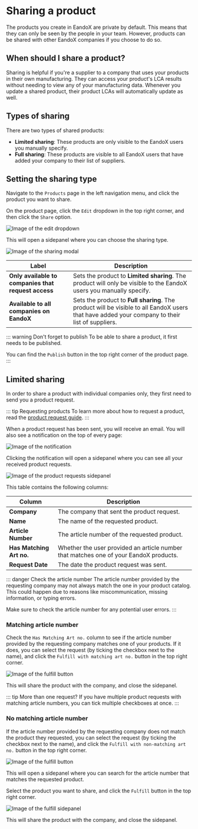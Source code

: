# Sharing a product

The products you create in EandoX are private by default. This means that they can only be seen by the people in your team. However, products can be shared with other EandoX companies if you choose to do so.

## When should I share a product?

Sharing is helpful if you're a supplier to a company that uses your products in their own manufacturing. They can access your product's LCA results without needing to view any of your manufacturing data. Whenever you update a shared product, their product LCAs will automatically update as well.

## Types of sharing

There are two types of shared products:

- **Limited sharing**: These products are only visible to the EandoX users you manually specify.
- **Full sharing**: These products are visible to all EandoX users that have added your company to their list of suppliers.

## Setting the sharing type

Navigate to the `Products` page in the left navigation menu, and click the product you want to share.

On the product page, click the `Edit` dropdown in the top right corner, and then click the `Share` option.

![Image of the edit dropdown](/images/product/share-dropdown.jpg)

This will open a sidepanel where you can choose the sharing type.

![Image of the sharing modal](/images/product/share-modal.jpg)

| Label | Description |
| ----- | ----------- |
| **Only available to companies that request access** | Sets the product to **Limited sharing**. The product will only be visible to the EandoX users you manually specify. |
| **Available to all companies on EandoX** | Sets the product to **Full sharing**. The product will be visible to all EandoX users that have added your company to their list of suppliers. |

::: warning Don't forget to publish
To be able to share a product, it first needs to be published.

You can find the `Publish` button in the top right corner of the product page.
:::

## Limited sharing

In order to share a product with individual companies only, they first need to send you a product request.

::: tip Requesting products
To learn more about how to request a product, read the [product request guide](/documentation/supplier/creating-a-product-request).
:::

When a product request has been sent, you will receive an email. You will also see a notification on the top of every page:

![Image of the notification](/images/product/request-button.jpg)

Clicking the notification will open a sidepanel where you can see all your received product requests.

![Image of the product requests sidepanel](/images/product/manage-requests-modal.jpg)

This table contains the following columns:

| Column | Description |
| ------ | ----------- |
| **Company** | The company that sent the product request. |
| **Name** | The name of the requested product. |
| **Article Number** | The article number of the requested product. |
| **Has Matching Art no.** | Whether the user provided an article number that matches one of your EandoX products. |
| **Request Date** | The date the product request was sent. |

::: danger Check the article number
The article number provided by the requesting company may not always match the one in your product catalog. This could happen due to reasons like miscommunication, missing information, or typing errors.

Make sure to check the article number for any potential user errors.
:::

### Matching article number

Check the `Has Matching Art no.` column to see if the article number provided by the requesting company matches one of your products. If it does, you can select the request (by ticking the checkbox next to the name), and click the `Fulfill with matching art no.` button in the top right corner.

![Image of the fulfill button](/images/product/fulfill-matching-artno.jpg)

This will share the product with the company, and close the sidepanel.

::: tip More than one request?
If you have multiple product requests with matching article numbers, you can tick multiple checkboxes at once.
:::

### No matching article number

If the article number provided by the requesting company does not match the product they requested, you can select the request (by ticking the checkbox next to the name), and click the `Fulfill with non-matching art no.` button in the top right corner.

![Image of the fulfill button](/images/product/fulfill-non-matching-artno.jpg)

This will open a sidepanel where you can search for the article number that matches the requested product.

Select the product you want to share, and click the `Fulfill` button in the top right corner.

![Image of the fulfill sidepanel](/images/product/fulfill-searchpanel.jpg)

This will share the product with the company, and close the sidepanel.



